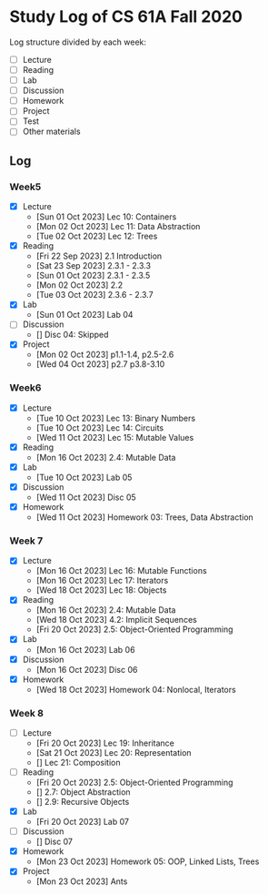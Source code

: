 # Study Log of CS 61A Fall 2020
Log structure divided by each week:
- [ ] Lecture
- [ ] Reading
- [ ] Lab
- [ ] Discussion
- [ ] Homework
- [ ] Project
- [ ] Test
- [ ] Other materials

## Log
### Week5
- [x] Lecture
    - [Sun 01 Oct 2023] Lec 10: Containers
    - [Mon 02 Oct 2023] Lec 11: Data Abstraction
    - [Tue 02 Oct 2023] Lec 12: Trees
- [x] Reading
    - [Fri 22 Sep 2023] 2.1 Introduction
    - [Sat 23 Sep 2023] 2.3.1 - 2.3.3
    - [Sun 01 Oct 2023] 2.3.1 - 2.3.5
    - [Mon 02 Oct 2023] 2.2
    - [Tue 03 Oct 2023] 2.3.6 - 2.3.7
- [x] Lab
    - [Sun 01 Oct 2023] Lab 04
- [ ] Discussion
    - [] Disc 04: Skipped
- [x] Project
    - [Mon 02 Oct 2023] p1.1-1.4, p2.5-2.6
    - [Wed 04 Oct 2023] p2.7 p3.8-3.10

### Week6
- [x] Lecture
    - [Tue 10 Oct 2023] Lec 13: Binary Numbers
    - [Tue 10 Oct 2023] Lec 14: Circuits
    - [Wed 11 Oct 2023] Lec 15: Mutable Values
- [x] Reading
    - [Mon 16 Oct 2023] 2.4: Mutable Data
- [x] Lab
    - [Tue 10 Oct 2023] Lab 05
- [x] Discussion
    - [Wed 11 Oct 2023] Disc 05
- [x] Homework
    - [Wed 11 Oct 2023] Homework 03: Trees, Data Abstraction

### Week 7
- [x] Lecture
    - [Mon 16 Oct 2023] Lec 16: Mutable Functions
    - [Mon 16 Oct 2023] Lec 17: Iterators
    - [Wed 18 Oct 2023] Lec 18: Objects
- [x] Reading
    - [Mon 16 Oct 2023] 2.4: Mutable Data
    - [Wed 18 Oct 2023] 4.2: Implicit Sequences
    - [Fri 20 Oct 2023] 2.5: Object-Oriented Programming
- [x] Lab
    - [Mon 16 Oct 2023] Lab 06
- [x] Discussion
    - [Mon 16 Oct 2023] Disc 06
- [x] Homework
    - [Wed 18 Oct 2023] Homework 04: Nonlocal, Iterators

### Week 8
- [ ] Lecture
    - [Fri 20 Oct 2023] Lec 19: Inheritance
    - [Sat 21 Oct 2023] Lec 20: Representation
    - [] Lec 21: Composition
- [ ] Reading
    - [Fri 20 Oct 2023] 2.5: Object-Oriented Programming 
    - [] 2.7: Object Abstraction
    - [] 2.9: Recursive Objects
- [x] Lab
    - [Fri 20 Oct 2023] Lab 07
- [ ] Discussion
    - [] Disc 07
- [x] Homework
    - [Mon 23 Oct 2023] Homework 05: OOP, Linked Lists, Trees
- [x] Project
    - [Mon 23 Oct 2023] Ants
